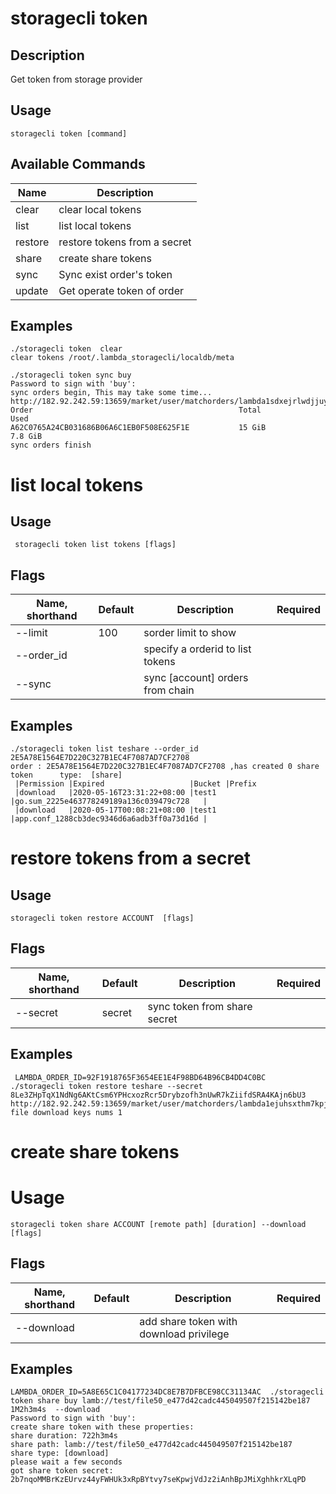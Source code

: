 # storagecli token

## Description

Get token from storage provider

## Usage
```
storagecli token [command]
```

## Available Commands

| Name| Description                                                                   |
| --------------- | --------------------- 
| clear  |clear local tokens|
| list  |list local tokens|
| restore  |restore tokens from a secret|
| share  |create share tokens|
| sync  |Sync exist order's token|
| update  |Get operate token of order|


## Examples
```
./storagecli token  clear
clear tokens /root/.lambda_storagecli/localdb/meta

./storagecli token sync buy
Password to sign with 'buy':
sync orders begin, This may take some time...
http://182.92.242.59:13659/market/user/matchorders/lambda1sdxejrlwdjjuyjffcqxawh252kq28w8vgwlqgg
Order                                              Total                Used
A62C0765A24CB031686B06A6C1EB0F508E625F1E           15 GiB               7.8 GiB
sync orders finish

```
# list local tokens

## Usage
```
 storagecli token list tokens [flags]
```
## Flags

| Name, shorthand| Default   | Description | Required                                                                  |
| --------------- | ----   | -------- | --------------------- 
| --limit  | 100 | sorder limit to show |
| --order_id  | | specify a orderid to list tokens |
| --sync  |  |  sync [account] orders from chain |

## Examples

```
./storagecli token list teshare --order_id 2E5A78E1564E7D220C327B1EC4F7087AD7CF2708  
order : 2E5A78E1564E7D220C327B1EC4F7087AD7CF2708 ,has created 0 share token 	 type:  [share]
 |Permission |Expired                   |Bucket |Prefix
 |download   |2020-05-16T23:31:22+08:00 |test1  |go.sum_2225e463778249189a136c039479c728   |
 |download   |2020-05-17T00:08:21+08:00 |test1  |app.conf_1288cb3dec9346d6a6adb3ff0a73d16d | 
```
 
# restore tokens from a secret

## Usage
```
storagecli token restore ACCOUNT  [flags]
```
## Flags

| Name, shorthand| Default   | Description | Required                                                                  |
| --------------- | ----   | -------- | --------------------- 
| --secret  | secret | sync token from share secret |

## Examples
```
 LAMBDA_ORDER_ID=92F1918765F3654EE1E4F98BD64B96CB4DD4C0BC  ./storagecli token restore teshare --secret 8Le3ZHpTqX1NdNg6AKtCsm6YPHcxozRcr5Drybzofh3nUwR7kZiifdSRA4KAjn6bU3  
http://182.92.242.59:13659/market/user/matchorders/lambda1ejuhsxthm7kpjz63eczlg28prrfje9vd22ma3x
file download keys nums 1
```

# create share tokens

# Usage
```
storagecli token share ACCOUNT [remote path] [duration] --download  [flags]
```
## Flags

| Name, shorthand| Default   | Description | Required                                                                  |
| --------------- | ----   | -------- | --------------------- 
| --download  |  | add share token with download privilege |

## Examples
```
LAMBDA_ORDER_ID=5A8E65C1C04177234DC8E7B7DFBCE98CC31134AC  ./storagecli token share buy lamb://test/file50_e477d42cadc445049507f215142be187  1M2h3m4s  --download
Password to sign with 'buy':
create share token with these properties:
share duration: 722h3m4s
share path: lamb://test/file50_e477d42cadc445049507f215142be187
share type: [download]
please wait a few seconds
got share token secret:
2b7nqoMMBrKzEUrvz44yFWHUk3xRpBYtvy7seKpwjVdJz2iAnhBpJMiXghhkrXLqPD
```
